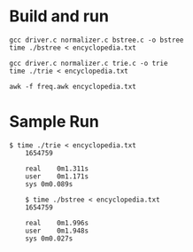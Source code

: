 Build and run
========

    gcc driver.c normalizer.c bstree.c -o bstree
    time ./bstree < encyclopedia.txt

    gcc driver.c normalizer.c trie.c -o trie
    time ./trie < encyclopedia.txt

    awk -f freq.awk encyclopedia.txt

Sample Run
========

    $ time ./trie < encyclopedia.txt 
		1654759

		real	0m1.311s
		user	0m1.171s
		sys	0m0.089s

		$ time ./bstree < encyclopedia.txt 
		1654759

		real	0m1.996s
		user	0m1.948s
		sys	0m0.027s


